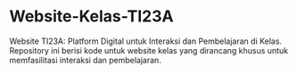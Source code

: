 # Website-Kelas-TI23A
Website TI23A: Platform Digital untuk Interaksi dan Pembelajaran di Kelas. Repository ini berisi kode untuk website kelas yang dirancang khusus untuk memfasilitasi interaksi dan pembelajaran.
